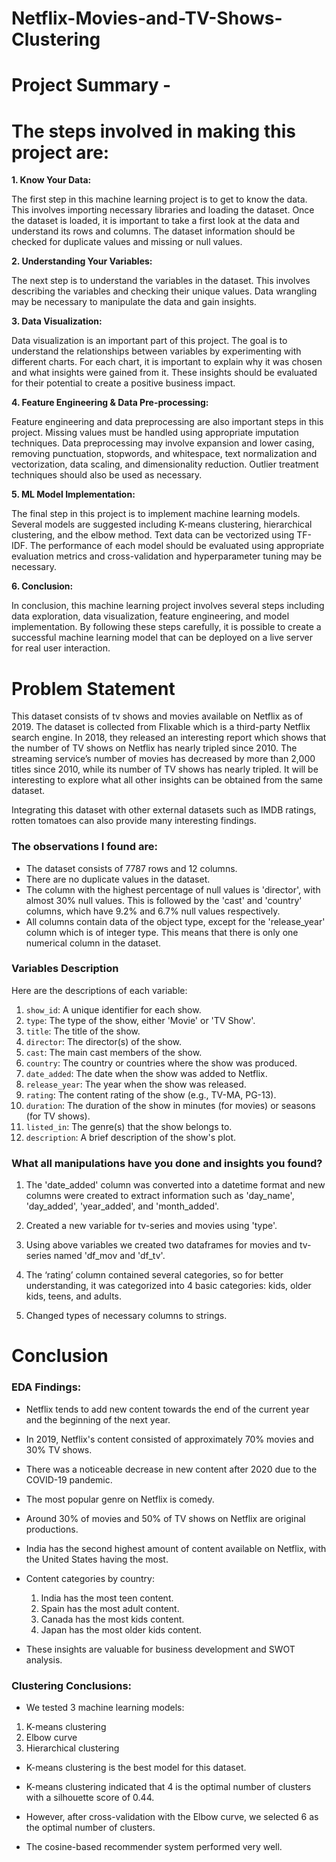 # Netflix-Movies-and-TV-Shows-Clustering

# **Project Summary -**

# The steps involved in making this project are:


**1. Know Your Data:**

  The first step in this machine learning project is to get to know the data. This involves importing necessary libraries and loading the dataset. Once the dataset is loaded, it is important to take a first look at the data and understand its rows and columns. The dataset information should be checked for duplicate values and missing or null values.

**2. Understanding Your Variables:**

  The next step is to understand the variables in the dataset. This involves describing the variables and checking their unique values. Data wrangling may be necessary to manipulate the data and gain insights.

**3. Data Visualization:**

Data visualization is an important part of this project. The goal is to understand the relationships between variables by experimenting with different charts. For each chart, it is important to explain why it was chosen and what insights were gained from it. These insights should be evaluated for their potential to create a positive business impact.

**4. Feature Engineering & Data Pre-processing:**

Feature engineering and data preprocessing are also important steps in this project. Missing values must be handled using appropriate imputation techniques. Data preprocessing may involve expansion and lower casing, removing punctuation, stopwords, and whitespace, text normalization and vectorization, data scaling, and dimensionality reduction. Outlier treatment techniques should also be used as necessary.

**5. ML Model Implementation:**

The final step in this project is to implement machine learning models. Several models are suggested including K-means clustering, hierarchical clustering, and the elbow method. Text data can be vectorized using TF-IDF. The performance of each model should be evaluated using appropriate evaluation metrics and cross-validation and hyperparameter tuning may be necessary.

**6. Conclusion:**

In conclusion, this machine learning project involves several steps including data exploration, data visualization, feature engineering, and model implementation. By following these steps carefully, it is possible to create a successful machine learning model that can be deployed on a live server for real user interaction.

# **Problem Statement**

This dataset consists of tv shows and movies available on Netflix as of 2019. The dataset is collected from Flixable which is a third-party Netflix search engine.
In 2018, they released an interesting report which shows that the number of TV shows on Netflix has nearly tripled since 2010. The streaming service’s number of movies has decreased by more than 2,000 titles since 2010, while its number of TV shows has nearly tripled. It will be interesting to explore what all other insights can be obtained from the same dataset.

Integrating this dataset with other external datasets such as IMDB ratings, rotten tomatoes can also provide many interesting findings.

 ### The observations I found are:

- The dataset consists of 7787 rows and 12 columns.
- There are no duplicate values in the dataset.
- The column with the highest percentage of null values is 'director', with almost 30% null values. This is followed by the 'cast' and 'country' columns, which have 9.2% and 6.7% null values respectively.
- All columns contain data of the object type, except for the 'release_year' column which is of integer type. This means that there is only one numerical column in the dataset.

### Variables Description 
Here are the descriptions of each variable:

1. `show_id`: A unique identifier for each show.
2. `type`: The type of the show, either 'Movie' or 'TV Show'.
3. `title`: The title of the show.
4. `director`: The director(s) of the show.
5. `cast`: The main cast members of the show.
6. `country`: The country or countries where the show was produced.
7. `date_added`: The date when the show was added to Netflix.
8. `release_year`: The year when the show was released.
9. `rating`: The content rating of the show (e.g., TV-MA, PG-13).
10. `duration`: The duration of the show in minutes (for movies) or seasons (for TV shows).
11. `listed_in`: The genre(s) that the show belongs to.
12. `description`: A brief description of the show's plot.

### What all manipulations have you done and insights you found?

1. The 'date_added' column was converted into a datetime format and new columns were created to extract information such as 'day_name', 'day_added', 'year_added', and 'month_added'.

2. Created a new variable for tv-series and movies using 'type'.
3. Using above variables we created two dataframes for movies and tv-series named 'df_mov and 'df_tv'.
4. The ‘rating’ column contained several categories, so for better understanding, it was categorized into 4 basic categories: kids, older kids, teens, and adults. 
5. Changed types of necessary columns to strings.

# **Conclusion**


### EDA Findings:

* Netflix tends to add new content towards the end of the current year and the beginning of the next year.
* In 2019, Netflix's content consisted of approximately 70% movies and 30% TV shows.
* There was a noticeable decrease in new content after 2020 due to the COVID-19 pandemic.
* The most popular genre on Netflix is comedy.
* Around 30% of movies and 50% of TV shows on Netflix are original productions.
* India has the second highest amount of content available on Netflix, with the United States having the most.
* Content categories by country:
  1. India has the most teen content.
  2. Spain has the most adult content.
  3. Canada has the most kids content.
  4. Japan has the most older kids content.

* These insights are valuable for business development and SWOT analysis.

### Clustering Conclusions:
* We tested 3 machine learning models:
 1. K-means clustering
 2. Elbow curve
 3. Hierarchical clustering

* K-means clustering is the best model for this dataset.
* K-means clustering indicated that 4 is the optimal number of clusters with a silhouette score of 0.44. 
* However, after cross-validation with the Elbow curve, we selected 6 as the 
  optimal number of clusters.

* The cosine-based recommender system performed very well.
